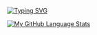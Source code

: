 [![Typing SVG](https://readme-typing-svg.demolab.com?font=Fira+Code&weight=500&size=18&duration=2000&pause=1500&color=ABD201&multiline=true&random=false&width=535&height=120&lines=Mark+.+.+.+;Web+Developer+.+.+.;Hmmm+.+.+.+)](https://git.io/typing-svg)

[![My GitHub Language Stats](https://github-readme-stats.vercel.app/api/top-langs/?username=makooiii&langs_count=5&theme=merko)]()

